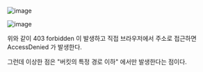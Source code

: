 ![image](https://github.com/PhysicksKim/TIL/assets/101965836/5f1c8d94-a200-4991-bb53-497efb32e4e7)  
  
![image](https://github.com/PhysicksKim/TIL/assets/101965836/4026f39a-e485-44e6-b171-e46c6d165967)  
  
위와 같이 403 forbidden 이 발생하고 직접 브라우저에서 주소로 접근하면 AccessDenied 가 발생한다.  
  
그런데 이상한 점은 "버킷의 특정 경로 이하" 에서만 발생한다는 점이다.  

  
